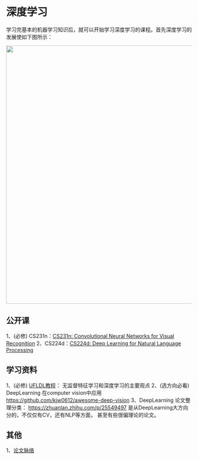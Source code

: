 # 深度学习
学习完基本的机器学习知识后，就可以开始学习深度学习的课程。首先深度学习的发展使如下图所示：
<div align="center">
  <img src="https://github.com/gyy8426/Computer_Vision_primer/blob/master/Stage_2-%E6%B7%B1%E5%BA%A6%E5%AD%A6%E4%B9%A0/deeplearning_his.gif" width="700px" />
</div>

## 公开课
1、(必修) CS231n：[CS231n: Convolutional Neural Networks for Visual Recognition](http://cs231n.stanford.edu/) 
2、CS224d：[CS224d: Deep Learning for Natural Language Processing](http://cs224d.stanford.edu/)

## 学习资料
1、(必修) [UFLDL教程](http://ufldl.stanford.edu/wiki/index.php/UFLDL%E6%95%99%E7%A8%8B)： 无监督特征学习和深度学习的主要观点
2、(选方向必看) DeepLearning 在computer vision中应用 https://github.com/kjw0612/awesome-deep-vision
3、DeepLearning 论文整理分类：
https://zhuanlan.zhihu.com/p/25549497  是从DeepLearning大方向分的，不仅仅有CV，还有NLP等方面， 甚至有些很偏理论的论文。

## 其他
1、[论文脉络](https://github.com/gyy8426/Computer_Vision_primer/blob/master/Stage_2-%E6%B7%B1%E5%BA%A6%E5%AD%A6%E4%B9%A0/Deep%20Learning%20Papers%20Reading%20Roadmap.jpg)

